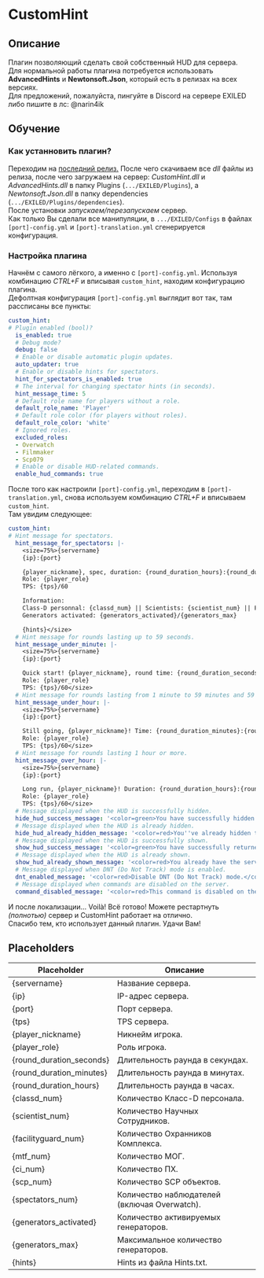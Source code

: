 # CustomHint
## Описание
Плагин позволяющий сделать свой собственный HUD для сервера.  
Для нормальной работы плагина потребуется использовать **AdvancedHints** и **Newtonsoft.Json**, который есть в релизах на всех версиях.  
Для предложений, пожалуйста, пингуйте в Discord на сервере EXILED либо пишите в лс: @narin4ik  
## Обучение
### Как устанновить плагин?
Переходим на [последний релиз.](https://github.com/BTF-SCPSL/CustomHint/releases) После чего скачиваем все *dll* файлы из релиза, после чего загружаем на сервер: *CustomHint.dll* и *AdvancedHints.dll* в папку Plugins (`.../EXILED/Plugins`), а *Newtonsoft.Json.dll* в папку dependencies (`.../EXILED/Plugins/dependencies`).  
После установки *запускаем/перезапускаем* сервер.  
Как только Вы сделали все манипуляции, в `.../EXILED/Configs` в файлах `[port]-config.yml` и `[port]-translation.yml` сгенерируется конфигурация.
### Настройка плагина
Начнём с самого лёгкого, а именно с `[port]-config.yml`. Используя комбинацию *CTRL+F* и вписывая `custom_hint`, находим конфигурацию плагина.  
Дефолтная конфигурация `[port]-config.yml` выглядит вот так, там рассписаны все пункты:
```yaml
custom_hint:
# Plugin enabled (bool)?
  is_enabled: true
  # Debug mode?
  debug: false
  # Enable or disable automatic plugin updates.
  auto_updater: true
  # Enable or disable hints for spectators.
  hint_for_spectators_is_enabled: true
  # The interval for changing spectator hints (in seconds).
  hint_message_time: 5
  # Default role name for players without a role.
  default_role_name: 'Player'
  # Default role color (for players without roles).
  default_role_color: 'white'
  # Ignored roles.
  excluded_roles:
  - Overwatch
  - Filmmaker
  - Scp079
  # Enable or disable HUD-related commands.
  enable_hud_commands: true
```
После того как настроили `[port]-config.yml`, переходим в `[port]-translation.yml`, снова используем комбинацию *CTRL+F* и вписываем `custom_hint`.  
Там увидим следующее:
```yaml
custom_hint:
# Hint message for spectators.
  hint_message_for_spectators: |-
    <size=75%>{servername}
    {ip}:{port}

    {player_nickname}, spec, duration: {round_duration_hours}:{round_duration_minutes}:{round_duration_seconds}.
    Role: {player_role}
    TPS: {tps}/60

    Information:
    Class-D personnal: {classd_num} || Scientists: {scientist_num} || Facility Guards: {facilityguard_num} || MTF: {mtf_num} || CI: {ci_num} || SCPs: {scp_num} || Spectators: {spectators_num}
    Generators activated: {generators_activated}/{generators_max}

    {hints}</size>
  # Hint message for rounds lasting up to 59 seconds.
  hint_message_under_minute: |-
    <size=75%>{servername}
    {ip}:{port}

    Quick start! {player_nickname}, round time: {round_duration_seconds}s.
    Role: {player_role}
    TPS: {tps}/60</size>
  # Hint message for rounds lasting from 1 minute to 59 minutes and 59 seconds.
  hint_message_under_hour: |-
    <size=75%>{servername}
    {ip}:{port}

    Still going, {player_nickname}! Time: {round_duration_minutes}:{round_duration_seconds}.
    Role: {player_role}
    TPS: {tps}/60</size>
  # Hint message for rounds lasting 1 hour or more.
  hint_message_over_hour: |-
    <size=75%>{servername}
    {ip}:{port}

    Long run, {player_nickname}! Duration: {round_duration_hours}:{round_duration_minutes}:{round_duration_seconds}.
    Role: {player_role}
    TPS: {tps}/60</size>
  # Message displayed when the HUD is successfully hidden.
  hide_hud_success_message: '<color=green>You have successfully hidden the server HUD! To get the HUD back, use .showhud</color>'
  # Message displayed when the HUD is already hidden.
  hide_hud_already_hidden_message: '<color=red>You''ve already hidden the server HUD.</color>'
  # Message displayed when the HUD is successfully shown.
  show_hud_success_message: '<color=green>You have successfully returned the server HUD! To hide again, use .hidehud</color>'
  # Message displayed when the HUD is already shown.
  show_hud_already_shown_message: '<color=red>You already have the server HUD displayed.</color>'
  # Message displayed when DNT (Do Not Track) mode is enabled.
  dnt_enabled_message: '<color=red>Disable DNT (Do Not Track) mode.</color>'
  # Message displayed when commands are disabled on the server.
  command_disabled_message: '<color=red>This command is disabled on the server.</color>'
```
И после локализации... Voilà! Всё готово! Можете рестартнуть *(полнотью)* сервер и CustomHint работает на отлично.  
Спасибо тем, кто использует данный плагин. Удачи Вам!  
## Placeholders
| Placeholder       | Описание                                 |
| ----------------- | ---------------------------------------- |
| {servername}      | Название сервера.                            |
| {ip}              | IP-адрес сервера.                       |
| {port}            | Порт сервера.                           |
| {tps}             | TPS сервера.                            |
| {player_nickname} | Никнейм игрока.                         |
| {player_role}     | Роль игрока.                            |
| {round_duration_seconds} | Длительность раунда в секундах.    |
| {round_duration_minutes} | Длительность раунда в минутах.    |
| {round_duration_hours}   | Длительность раунда в часах.      |
| {classd_num}   | Количество Класс-D персонала.      |
| {scientist_num}   | Количество Научных Сотрудников.      |
| {facilityguard_num}   | Количество Охранников Комплекса.      |
| {mtf_num}   | Количество МОГ.      |
| {ci_num}   | Количество ПХ.      |
| {scp_num}   | Количество SCP объектов.      |
| {spectators_num}   | Количество наблюдателей (включая Overwatch).      |
| {generators_activated}   | Количество активируемых генераторов.      |
| {generators_max}   | Максимальное количество генераторов.      |
| {hints}           | Hints из файла Hints.txt.  |
